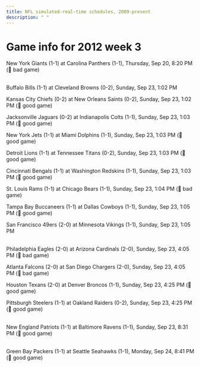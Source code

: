 ```yaml
---
title: NFL simulated-real-time schedules, 2009-present
description: " "
---
```


# Game info for 2012 week 3

New York Giants (1-1) at Carolina Panthers (1-1), Thursday, Sep 20, 8:20 PM (:red_circle: bad game)

<br/>Buffalo Bills (1-1) at Cleveland Browns (0-2), Sunday, Sep 23, 1:02 PM

Kansas City Chiefs (0-2) at New Orleans Saints (0-2), Sunday, Sep 23, 1:02 PM (:football: good game)

Jacksonville Jaguars (0-2) at Indianapolis Colts (1-1), Sunday, Sep 23, 1:03 PM (:football: good game)

New York Jets (1-1) at Miami Dolphins (1-1), Sunday, Sep 23, 1:03 PM (:football: good game)

Detroit Lions (1-1) at Tennessee Titans (0-2), Sunday, Sep 23, 1:03 PM (:football: good game)

Cincinnati Bengals (1-1) at Washington Redskins (1-1), Sunday, Sep 23, 1:03 PM (:football: good game)

St. Louis Rams (1-1) at Chicago Bears (1-1), Sunday, Sep 23, 1:04 PM (:red_circle: bad game)

Tampa Bay Buccaneers (1-1) at Dallas Cowboys (1-1), Sunday, Sep 23, 1:05 PM (:football: good game)

San Francisco 49ers (2-0) at Minnesota Vikings (1-1), Sunday, Sep 23, 1:05 PM

<br/>Philadelphia Eagles (2-0) at Arizona Cardinals (2-0), Sunday, Sep 23, 4:05 PM (:red_circle: bad game)

Atlanta Falcons (2-0) at San Diego Chargers (2-0), Sunday, Sep 23, 4:05 PM (:red_circle: bad game)

Houston Texans (2-0) at Denver Broncos (1-1), Sunday, Sep 23, 4:25 PM (:football: good game)

Pittsburgh Steelers (1-1) at Oakland Raiders (0-2), Sunday, Sep 23, 4:25 PM (:football: good game)

<br/>New England Patriots (1-1) at Baltimore Ravens (1-1), Sunday, Sep 23, 8:31 PM (:football: good game)

<br/>Green Bay Packers (1-1) at Seattle Seahawks (1-1), Monday, Sep 24, 8:41 PM (:football: good game)


